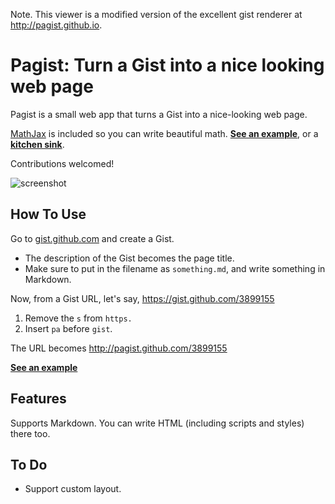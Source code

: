Note. This viewer is a modified version of the excellent gist renderer at http://pagist.github.io.

Pagist: Turn a Gist into a nice looking web page
================================================

Pagist is a small web app that turns a Gist into a nice-looking web page.

[MathJax](http://mathjax.com/) is included so you can write beautiful math. [__See an example__](http://pagist.github.com/?3899155), or a [__kitchen sink__](http://pagist.github.com/?3899782).

Contributions welcomed!

<img src="http://i.imgur.com/1xKwJ.png" alt="screenshot"/>


How To Use
----------

Go to [gist.github.com](https://gist.github.com/) and create a Gist.

* The description of the Gist becomes the page title.
* Make sure to put in the filename as `something.md`, and write something in Markdown.

Now, from a Gist URL, let's say, https://gist.github.com/3899155

1. Remove the `s` from `https.`
2. Insert `pa` before `gist`.

The URL becomes http://pagist.github.com/3899155

[__See an example__](http://pagist.github.com/3899155)


Features
--------

Supports Markdown. You can write HTML (including scripts and styles) there too.


To Do
-----

* Support custom layout.











